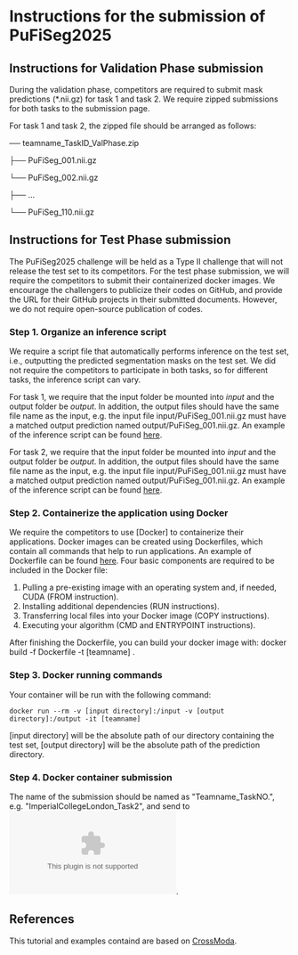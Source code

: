 # Instructions for the submission of PuFiSeg2025

## Instructions for Validation Phase submission
During the validation phase, competitors are required to submit mask predictions (*.nii.gz) for task 1 and task 2. We require zipped submissions for both tasks to the submission page.

For task 1 and task 2, the zipped file should be arranged as follows:

── teamname_TaskID_ValPhase.zip

   ├── PuFiSeg_001.nii.gz
   
   └── PuFiSeg_002.nii.gz
   
   ├── ...
   
   └── PuFiSeg_110.nii.gz
   
 

## Instructions for Test Phase submission

The PuFiSeg2025 challenge will be held as a Type II challenge that will not release the test set to its competitors. For the test phase submission, we will require the competitors to submit their containerized docker images. We encourage the challengers to publicize their codes on GitHub, and provide the URL for their GitHub projects in their submitted documents. However, we do not require open-source publication of codes. 

### Step 1. Organize an inference script

We require a script file that automatically performs inference on the test set, i.e., outputting the predicted segmentation masks on the test set. We did not require the competitors to participate in both tasks, so for different tasks, the inference script can vary.

For task 1, we require that the input folder be mounted into *input* and the output folder be *output*. In addition, the output files should have the same file name as the input, e.g. the input file input/PuFiSeg_001.nii.gz must have a matched output prediction named output/PuFiSeg_001.nii.gz. An example of the inference script can be found [here](./predict_task1.py).

For task 2, we require that the input folder be mounted into *input* and the output folder be *output*. In addition, the output files should have the same file name as the input, e.g. the input file input/PuFiSeg_001.nii.gz must have a matched output prediction named output/PuFiSeg_001.nii.gz. An example of the inference script can be found [here](./predict_task2.py).


### Step 2. Containerize the application using Docker

We require the competitors to use [Docker] to containerize their applications. Docker images can be created using Dockerfiles, which contain all commands that help to run applications. An example of Dockerfile can be found [here](./Dockerfile). Four basic components are required to be included in the Docker file:

1. Pulling a pre-existing image with an operating system and, if needed, CUDA (FROM instruction).
2. Installing additional dependencies (RUN instructions).
3. Transferring local files into your Docker image (COPY instructions).
4. Executing your algorithm (CMD  and ENTRYPOINT instructions).

After finishing the Dockerfile, you can build your docker image with:
docker build -f Dockerfile -t [teamname] .


### Step 3. Docker running commands
Your container will be run with the following command:
```
docker run --rm -v [input directory]:/input -v [output directory]:/output -it [teamname]
```

[input directory] will be the absolute path of our directory containing the test set, [output directory] will be the absolute path of the prediction directory.

### Step 4. Docker container submission
The name of the submission should be named as "Teamname_TaskNO.", e.g. "ImperialCollegeLondon_Task2", and send to ![pufiseg2025@gmail.com](mailto:pufiseg2025@gmail.com).


## References
This tutorial and examples containd are based on [CrossModa](https://crossmoda.grand-challenge.org/submission/).
